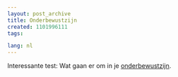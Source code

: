 ```yaml
---
layout: post_archive
title: Onderbewustzijn
created: 1101996111
tags:

lang: nl
---
```

Interessante test: Wat gaan er om in je [onderbewustzijn](http://www.cafedebok.nl/pages/onderbewustzijn.html).
